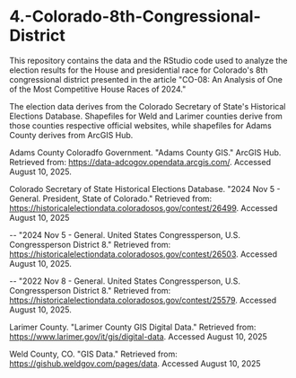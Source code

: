 # 4.-Colorado-8th-Congressional-District

This repository contains the data and the RStudio code used to analyze the election results for the House and presidential race for Colorado's 8th congressional district presented in the article "CO-08: An Analysis of One of the Most Competitive House Races of 2024."

The election data derives from the Colorado Secretary of State's Historical Elections Database. Shapefiles for Weld and Larimer counties derive from those counties respective official websites, while shapefiles for Adams County derives from ArcGIS Hub.

Adams County Coloradfo Government. "Adams County GIS." ArcGIS Hub. Retrieved from: https://data-adcogov.opendata.arcgis.com/. Accessed August 10, 2025.

Colorado Secretary of State Historical Elections Database. "2024 Nov 5 - General. President, State of Colorado." Retrieved from: https://historicalelectiondata.coloradosos.gov/contest/26499. Accessed August 10, 2025

-- "2024 Nov 5 - General. United States Congressperson, U.S. Congressperson District 8." Retrieved from: https://historicalelectiondata.coloradosos.gov/contest/26503. Accessed August 10, 2025.

-- "2022 Nov 8 - General. United States Congressperson, U.S. Congressperson District 8." Retrieved from: https://historicalelectiondata.coloradosos.gov/contest/25579. Accessed August 10, 2025.

Larimer County. "Larimer County GIS Digital Data." Retrieved from: https://www.larimer.gov/it/gis/digital-data. Accessed August 10, 2025

Weld County, CO. "GIS Data." Retrieved from: https://gishub.weldgov.com/pages/data. Accessed August 10, 2025
